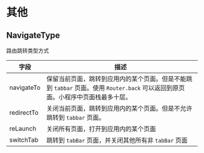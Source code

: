 # 其他

## NavigateType

路由跳转类型方式

| 字段       | 描述                                                                                                                            |
| ---------- | ------------------------------------------------------------------------------------------------------------------------------- |
| navigateTo | 保留当前页面，跳转到应用内的某个页面。但是不能跳到 `tabbar` 页面。使用 `Router.back` 可以返回到原页面。小程序中页面栈最多十层。 |
| redirectTo | 关闭当前页面，跳转到应用内的某个页面。但是不允许跳转到 `tabbar` 页面。                                                          |
| reLaunch   | 关闭所有页面，打开到应用内的某个页面                                                                                            |
| switchTab  | 跳转到 `tabBar` 页面，并关闭其他所有非 `tabBar` 页面                                                                            |
